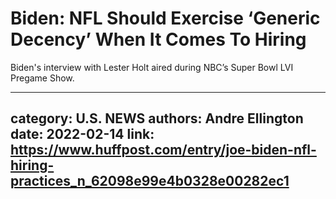 # Biden: NFL Should Exercise ‘Generic Decency’ When It Comes To Hiring

Biden's interview with Lester Holt aired during NBC’s Super Bowl LVI Pregame Show.

---
category: U.S. NEWS
authors: Andre Ellington
date: 2022-02-14
link: https://www.huffpost.com/entry/joe-biden-nfl-hiring-practices_n_62098e99e4b0328e00282ec1
---
